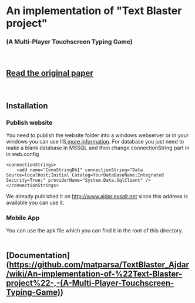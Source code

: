 # An implementation of "Text Blaster project"
### (A Multi-Player Touchscreen Typing Game)
<br/>

## [Read the original paper](http://dl.acm.org/citation.cfm?id=2574802&preflayout=tabs)
<br/>


## Installation
### Publish website
You need to publish the website folder into a windows webserver or in your windows you can use IIS,[more information](https://docs.asp.net/en/latest/publishing/iis.html). For database you just need to make a blank database in MSSQL and then change connectionString part in in web.config
```
<connectionStrings>
	<add name="ConnStringDb1" connectionString="Data Source=localhost;Initial Catalog=YourDataBaseName;Integrated Security=True;" providerName="System.Data.SqlClient" />
</connectionStrings>
  ```
We already published it on http://www.ajdar.exsait.net since this address is available you can use it.
<br/>
### Mobile App
You can use the apk file which you can find it in the root of this directory.
<br/>
<br/>
## [Documentation] (https://github.com/matparsa/TextBlaster_Ajdar/wiki/An-implementation-of-%22Text-Blaster-project%22-,-(A-Multi-Player-Touchscreen-Typing-Game))
